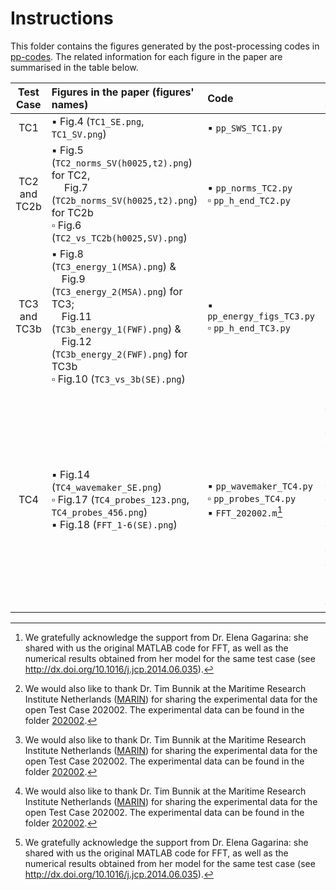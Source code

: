 # Instructions

This folder contains the figures generated by the post-processing codes in [pp-codes](../pp-codes). The related information for each figure in the paper are summarised in the table below.

| Test Case | Figures in the paper (figures' names)| Code | Data sources |
| :---: |  :--- | :--- |:--- |
| TC1 | :black_small_square: Fig.4 (`TC1_SE.png`, `TC1_SV.png`) | :black_small_square: `pp_SWS_TC1.py`| :black_small_square: `energy.txt`|
| TC2 and TC2b | :black_small_square: Fig.5 (`TC2_norms_SV(h0025,t2).png`) for TC2,<br>&emsp; Fig.7 (`TC2b_norms_SV(h0025,t2).png`) for TC2b<br> :white_small_square: Fig.6 (`TC2_vs_TC2b(h0025,SV).png`)| :black_small_square: `pp_norms_TC2.py` <br> :white_small_square: `pp_h_end_TC2.py`  | :black_small_square: `h_time.txt` <br> :white_small_square: `energy.txt`,<br>&emsp;`h_time.txt`| 
| TC3 and TC3b | :black_small_square: Fig.8 (`TC3_energy_1(MSA).png`) \&<br>&emsp;Fig.9 (`TC3_energy_2(MSA).png`) for TC3;<br>&emsp;Fig.11 (`TC3b_energy_1(FWF).png`) \&<br>&emsp;Fig.12 (`TC3b_energy_2(FWF).png`) for TC3b  <br> :white_small_square: Fig.10 (`TC3_vs_3b(SE).png`) |:black_small_square: `pp_energy_figs_TC3.py` <br> :white_small_square: `pp_h_end_TC3.py`| :black_small_square: `energy.txt` <br> :white_small_square: `energy.txt`,<br>&emsp;`h_time.txt`| 
| TC4 | :black_small_square: Fig.14 (`TC4_wavemaker_SE.png`) <br> :white_small_square: Fig.17 (`TC4_probes_123.png`, `TC4_probes_456.png`) <br> :black_small_square: Fig.18 (`FFT_1-6(SE).png`) | :black_small_square: `pp_wavemaker_TC4.py` <br> :white_small_square: `pp_probes_TC4.py` <br> :black_small_square: `FFT_202002.m`[^2] | :black_small_square: `energy.txt`,<br>&emsp;experimental data[^1] <br> :white_small_square: `energy.txt`,<br>&emsp;experimental data[^1] <br> :black_small_square: `energy.txt`,<br>&emsp;experimental data[^1],<br>&emsp;other numerical data[^2]|

[^1]: We would also like to thank Dr. Tim Bunnik at the Maritime Research Institute Netherlands ([MARIN](https://www.marin.nl/en)) for sharing the experimental data for the open Test Case 202002. The experimental data can be found in the folder [202002](/202002).
[^2]: We gratefully acknowledge the support from Dr. Elena Gagarina: she shared with us the original MATLAB code for FFT, as well as the numerical results obtained from her model for the same test case (see http://dx.doi.org/10.1016/j.jcp.2014.06.035).
